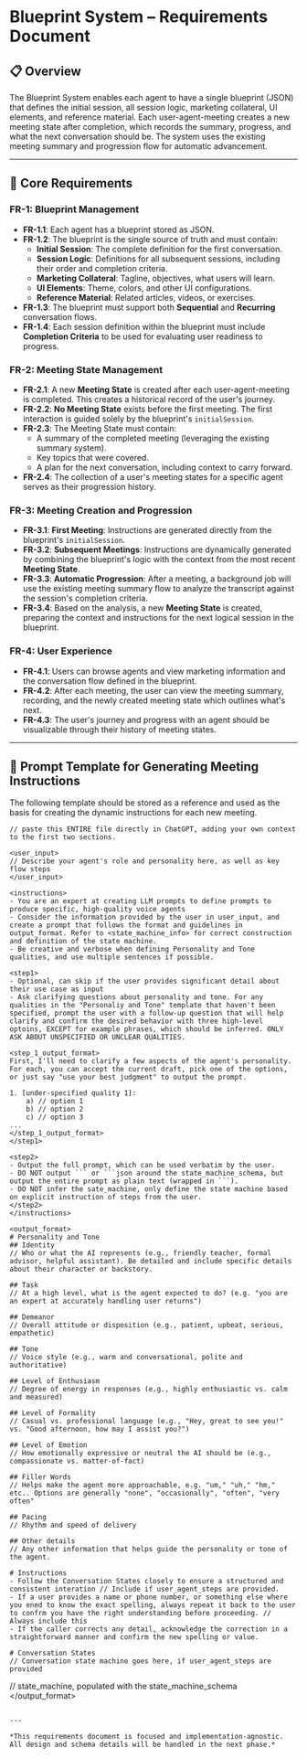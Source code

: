 # Blueprint System – Requirements Document

## 📋 Overview

The Blueprint System enables each agent to have a single blueprint (JSON) that defines the initial session, all session logic, marketing collateral, UI elements, and reference material. Each user-agent-meeting creates a new meeting state after completion, which records the summary, progress, and what the next conversation should be. The system uses the existing meeting summary and progression flow for automatic advancement.

---

## 🎯 Core Requirements

### FR-1: Blueprint Management
- **FR-1.1**: Each agent has a blueprint stored as JSON.
- **FR-1.2**: The blueprint is the single source of truth and must contain:
  - **Initial Session**: The complete definition for the first conversation.
  - **Session Logic**: Definitions for all subsequent sessions, including their order and completion criteria.
  - **Marketing Collateral**: Tagline, objectives, what users will learn.
  - **UI Elements**: Theme, colors, and other UI configurations.
  - **Reference Material**: Related articles, videos, or exercises.
- **FR-1.3**: The blueprint must support both **Sequential** and **Recurring** conversation flows.
- **FR-1.4**: Each session definition within the blueprint must include **Completion Criteria** to be used for evaluating user readiness to progress.

### FR-2: Meeting State Management
- **FR-2.1**: A new **Meeting State** is created after each user-agent-meeting is completed. This creates a historical record of the user's journey.
- **FR-2.2**: **No Meeting State** exists before the first meeting. The first interaction is guided solely by the blueprint's `initialSession`.
- **FR-2.3**: The Meeting State must contain:
  - A summary of the completed meeting (leveraging the existing summary system).
  - Key topics that were covered.
  - A plan for the next conversation, including context to carry forward.
- **FR-2.4**: The collection of a user's meeting states for a specific agent serves as their progression history.

### FR-3: Meeting Creation and Progression
- **FR-3.1**: **First Meeting**: Instructions are generated directly from the blueprint's `initialSession`.
- **FR-3.2**: **Subsequent Meetings**: Instructions are dynamically generated by combining the blueprint's logic with the context from the most recent **Meeting State**.
- **FR-3.3**: **Automatic Progression**: After a meeting, a background job will use the existing meeting summary flow to analyze the transcript against the session's completion criteria.
- **FR-3.4**: Based on the analysis, a new **Meeting State** is created, preparing the context and instructions for the next logical session in the blueprint.

### FR-4: User Experience
- **FR-4.1**: Users can browse agents and view marketing information and the conversation flow defined in the blueprint.
- **FR-4.2**: After each meeting, the user can view the meeting summary, recording, and the newly created meeting state which outlines what's next.
- **FR-4.3**: The user's journey and progress with an agent should be visualizable through their history of meeting states.

---

## 📝 Prompt Template for Generating Meeting Instructions

The following template should be stored as a reference and used as the basis for creating the dynamic instructions for each new meeting.

```
// paste this ENTIRE file directly in ChatGPT, adding your own context to the first two sections.

<user_input>
// Describe your agent's role and personality here, as well as key flow steps
</user_input>

<instructions>
- You are an expert at creating LLM prompts to define prompts to produce specific, high-quality voice agents
- Consider the information provided by the user in user_input, and create a prompt that follows the format and guidelines in output_format. Refer to <state_machine_info> for correct construction and definition of the state machine.
- Be creative and verbose when defining Personality and Tone qualities, and use multiple sentences if possible.

<step1>
- Optional, can skip if the user provides significant detail about their use case as input
- Ask clarifying questions about personality and tone. For any qualities in the "Personaliy and Tone" template that haven't been specified, prompt the user with a follow-up question that will help clarify and confirm the desired behavior with three high-level optoins, EXCEPT for example phrases, which should be inferred. ONLY ASK ABOUT UNSPECIFIED OR UNCLEAR QUALITIES.

<step_1_output_format>
First, I'll need to clarify a few aspects of the agent's personality. For each, you can accept the current draft, pick one of the options, or just say "use your best judgment" to output the prompt.

1. [under-specified quality 1]:
    a) // option 1
    b) // option 2
    c) // option 3
...
</step_1_output_format>
</step1>

<step2>
- Output the full prompt, which can be used verbatim by the user.
- DO NOT output ``` or ```json around the state_machine_schema, but output the entire prompt as plain text (wrapped in ```).
- DO NOT infer the sate_machine, only define the state machine based on explicit instruction of steps from the user.
</step2>
</instructions>

<output_format>
# Personality and Tone
## Identity
// Who or what the AI represents (e.g., friendly teacher, formal advisor, helpful assistant). Be detailed and include specific details about their character or backstory.

## Task
// At a high level, what is the agent expected to do? (e.g. "you are an expert at accurately handling user returns")

## Demeanor
// Overall attitude or disposition (e.g., patient, upbeat, serious, empathetic)

## Tone
// Voice style (e.g., warm and conversational, polite and authoritative)

## Level of Enthusiasm
// Degree of energy in responses (e.g., highly enthusiastic vs. calm and measured)

## Level of Formality
// Casual vs. professional language (e.g., "Hey, great to see you!" vs. "Good afternoon, how may I assist you?")

## Level of Emotion
// How emotionally expressive or neutral the AI should be (e.g., compassionate vs. matter-of-fact)

## Filler Words
// Helps make the agent more approachable, e.g. "um," "uh," "hm," etc.. Options are generally "none", "occasionally", "often", "very often"

## Pacing
// Rhythm and speed of delivery

## Other details
// Any other information that helps guide the personality or tone of the agent.

# Instructions
- Follow the Conversation States closely to ensure a structured and consistent interation // Include if user_agent_steps are provided.
- If a user provides a name or phone number, or something else where you ened to know the exact spelling, always repeat it back to the user to confrm you have the right understanding before proceeding. // Always include this
- If the caller corrects any detail, acknowledge the correction in a straightforward manner and confirm the new spelling or value.

# Conversation States
// Conversation state machine goes here, if user_agent_steps are provided
```
// state_machine, populated with the state_machine_schema
</output_format>
```

---

*This requirements document is focused and implementation-agnostic. All design and schema details will be handled in the next phase.* 
